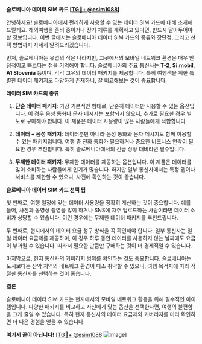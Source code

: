 **슬로베니아 데이터 SIM 카드 [[TG💪+ @esim1088](https://t.me/s/esim1088)]**

안녕하세요! 슬로베니아에서 편리하게 사용할 수 있는 데이터 SIM 카드에 대해 소개해 드릴게요. 해외여행을 준비 중이거나 장기 체류를 계획하고 있다면, 반드시 알아두어야 할 정보입니다. 이번 글에서는 슬로베니아 데이터 SIM 카드의 종류와 장단점, 그리고 선택 방법까지 자세히 알려드리겠습니다.

먼저, 슬로베니아는 유럽의 작은 나라지만, 그곳에서의 모바일 네트워크 환경은 매우 안정적이고 빠르다는 점을 기억해야 합니다. 슬로베니아의 주요 통신사는 **T-2**, **Si.mobil**, **A1 Slovenia** 등이며, 각각 고유의 데이터 패키지를 제공합니다. 특히 여행객을 위한 특별한 데이터 패키지도 다양하게 존재하니, 잘 비교해보는 것이 중요합니다.

**데이터 SIM 카드의 종류**

1. **단순 데이터 패키지**: 가장 기본적인 형태로, 단순히 데이터만 사용할 수 있는 옵션입니다. 이 경우 음성 통화나 문자 메시지는 포함되지 않으니, 추가로 필요한 경우 별도로 구매해야 합니다. 이 제품은 데이터 사용량이 많은 사람들에게 적합합니다.

2. **데이터 + 음성 패키지**: 데이터뿐만 아니라 음성 통화와 문자 메시지도 함께 이용할 수 있는 패키지입니다. 여행 중 전화 통화가 필요하거나 중요한 비즈니스 연락이 필요한 경우 추천합니다. 특히 슬로베니아에서의 긴급 상황 대비라면 필수입니다.

3. **무제한 데이터 패키지**: 무제한 데이터를 제공하는 옵션입니다. 이 제품은 데이터를 많이 소비하는 사람들에게 인기가 많습니다. 하지만 일부 통신사에서는 특정 앱이나 서비스를 제한할 수 있으니, 사전에 확인하는 것이 좋습니다.

**슬로베니아 데이터 SIM 카드 선택 팁**

첫 번째로, 여행 일정에 맞는 데이터 사용량을 정확히 계산하는 것이 중요합니다. 예를 들어, 사진과 동영상 촬영을 많이 하거나 SNS에 자주 업로드하는 사람이라면 데이터 소비가 상당할 수 있습니다. 이런 경우에는 무제한 데이터 패키지를 추천드립니다.

두 번째로, 현지에서의 데이터 요금 청구 방식을 꼭 확인해야 합니다. 일부 통신사는 일일 데이터 요금제를 제공하며, 이 경우 하루 동안 데이터를 사용하지 않는 날짜에도 요금이 부과될 수 있습니다. 따라서 필요한 만큼만 구매하는 것이 더 경제적일 수 있습니다.

마지막으로, 현지 통신사의 커버리지 범위를 확인하는 것도 중요합니다. 슬로베니아는 도시보다는 산악 지역의 네트워크 환경이 다소 취약할 수 있으니, 여행 목적지에 따라 적절한 통신사를 선택하는 것이 좋습니다.

**결론**

슬로베니아 데이터 SIM 카드는 현지에서의 모바일 네트워크 활용을 위해 필수적인 아이템입니다. 다양한 패키지를 비교하고 자신에게 맞는 옵션을 선택한다면, 여행의 불편함을 크게 줄일 수 있습니다. 특히 현지 통신사의 데이터 요금제와 커버리지를 미리 확인하면 더 나은 경험을 얻을 수 있습니다.

**여기서 끝이 아닙니다!** [[TG💪+ @esim1088](https://t.me/s/esim1088) ![Image](https://i.postimg.cc/Y0z9fWf4/image.png)]